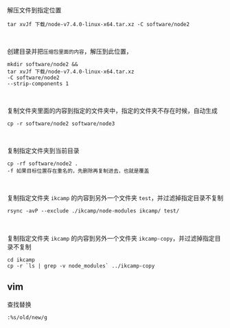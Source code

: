 解压文件到指定位置
```
tar xvJf 下载/node-v7.4.0-linux-x64.tar.xz -C software/node2
```

<br/>

创建目录并把`压缩包里面的内容`，解压到此位置，
```
mkdir software/node2 && 
tar xvJf 下载/node-v7.4.0-linux-x64.tar.xz 
-C software/node2 
--strip-components 1
```

<br/>

复制文件夹里面的内容到指定的文件夹中，指定的文件夹不存在时候，自动生成
```
cp -r software/node2 software/node3
```

<br/>

复制指定文件夹到当前目录
```
cp -rf software/node2 .
-f 如果目标位置存在重名的，先删除再复制进去，也就是覆盖
```

<br/>

复制指定文件夹 `ikcamp` 的内容到另外一个文件夹 `test`，并过滤掉指定目录不复制 

```txt
rsync -avP --exclude ./ikcamp/node-modules ikcamp/ test/
```

<br/>

复制指定文件夹 `ikcamp` 的内容到另外一个文件夹 `ikcamp-copy`，并过滤掉指定目录不复制 

```shell
cd ikcamp
cp -r `ls | grep -v node_modules` ../ikcamp-copy
```


## vim
查找替换
```
:%s/old/new/g
```
